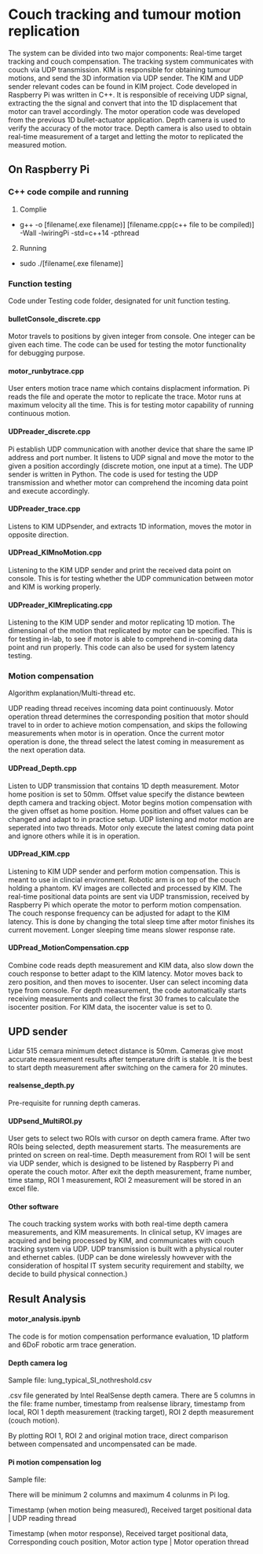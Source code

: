 # Couch tracking and tumour motion replication 
The system can be divided into two major components: Real-time target tracking and couch compensation. The tracking system communicates with couch via UDP transmission. 
KIM is responsible for obtaining tumour motions, and send the 3D information via UDP sender. The KIM and UDP sender relevant codes can be found in KIM project. 
Code developed in Raspberry Pi was written in C++. It is responsible of receiving UDP signal, extracting the the signal and convert that into the 1D displacement that motor can travel accordingly. The motor operation code was developed from the previous 1D bullet-actuator application. 
Depth camera is used to verify the accuracy of the motor trace. Depth camera is also used to obtain real-time measurement of a target and letting the motor to replicated the measured motion. 

## On Raspberry Pi
### C++ code compile and running
1. Complie
- g++ -o [filename(.exe filename)] [filename.cpp(c++ file to be compiled)] -Wall -lwiringPi -std=c++14 -pthread
2. Running
- sudo ./[filename(.exe filename)]

### Function testing 
Code under Testing code folder, designated for unit function testing. 

#### bulletConsole_discrete.cpp
Motor travels to positions by given integer from console. One integer can be given each time. The code can be used for testing the motor functionality for debugging purpose.

#### motor_runbytrace.cpp
User enters motion trace name which contains displacment information. Pi reads the file and operate the motor to replicate the trace. Motor runs at maximum velocity all the time. This is for testing motor capability of running continuous motion.

#### UDPreader_discrete.cpp
Pi establish UDP communication with another device that share the same IP address and port number. It listens to UDP signal and move the motor to the given a position accordingly (discrete motion, one input at a time). The UDP sender is written in Python. The code is used for testing the UDP transmission and whether motor can comprehend the incoming data point and execute accordingly.

#### UDPreader_trace.cpp
Listens to KIM UDPsender, and extracts 1D information, moves the motor in opposite direction.

#### UDPread_KIMnoMotion.cpp
Listening to the KIM UDP sender and print the received data point on console. This is for testing whether the UDP communication between motor and KIM is working properly. 

#### UDPreader_KIMreplicating.cpp
Listening to the KIM UDP sender and motor replicating 1D motion. The dimensional of the motion that replicated by motor can be specified. This is for testing in-lab, to see if motor is able to comprehend in-coming data point and run properly. This code can also be used for system latency testing. 

### Motion compensation 
Algorithm explanation/Multi-thread etc.

UDP reading thread receives incoming data point continuously. Motor operation thread determines the corresponding position that motor should travel to in order to achieve motion compensation, and skips the following measurements when motor is in operation. Once the current motor operation is done, the thread select the latest coming in measurement as the next operation data.


#### UDPread_Depth.cpp
Listen to UDP transmission that contains 1D depth measurement. Motor home position is set to 50mm. Offset value specify the distance bewteen depth camera and tracking object. Motor begins motion compensation with the given offset as home position. Home position and offset values can be changed and adapt to in practice setup. UDP listening and motor motion are seperated into two threads. Motor only execute the latest coming data point and ignore others while it is in operation.

#### UDPread_KIM.cpp
Listening to KIM UDP sender and perform motion compensation. This is meant to use in clincial environment. Robotic arm is on top of the couch holding a phantom. KV images are collected and processed by KIM. The real-time positional data points are sent via UDP transmission, received by Raspberry Pi which operate the motor to perform motion compensation. The couch response frequency can be adjusted for adapt to the KIM latency. This is done by changing the total sleep time after motor finishes its current movement. Longer sleeping time means slower response rate.

#### UDPread_MotionCompensation.cpp
Combine code reads depth measurement and KIM data, also slow down the couch response to better adapt to the KIM latency. Motor moves back to zero position, and then moves to isocenter. User can select incoming data type from console. For depth measurement, the code automatically starts receiving measurements and collect the first 30 frames to calculate the isocenter position. For KIM data, the isocenter value is set to 0.  


## UPD sender 
Lidar 515 cemara minimum detect distance is 50mm. Cameras give most accurate measurement results after temperature drift is stable. It is the best to start depth measurement after switching on the camera for 20 minutes. 
#### realsense_depth.py
Pre-requisite for running depth cameras.
#### UDPsend_MultiROI.py
User gets to select two ROIs with cursor on depth camera frame. After two ROIs being selected, depth measurement starts. The measurements are printed on screen on real-time. Depth measurement from ROI 1 will be sent via UDP sender, which is designed to be listened by Raspberry Pi and operate the couch motor. After exit the depth measurement, frame number, time stamp, ROI 1 measurement, ROI 2 measurement will be stored in an excel file. 
#### Other software
The couch tracking system works with both real-time depth camera measurements, and KIM measurements. In clinical setup, KV images are acquired and being processed by KIM, and communicates with couch tracking system via UDP. UDP transmission is built with a physical router and ethernet cables. (UDP can be done wirelessly howvever with the consideration of hospital IT system security requirement and stabilty, we decide to build physical connection.)
## Result Analysis 
#### motor_analysis.ipynb
The code is for motion compensation performance evaluation, 1D platform and 6DoF robotic arm trace generation.
#### Depth camera log
Sample file: lung_typical_SI_nothreshold.csv


.csv file generated by Intel RealSense depth camera. There are 5 columns in the file: frame number, timestamp from realsense library, timestamp from local, ROI 1 depth measurement (tracking target), ROI 2 depth measurement (couch motion). 

By plotting ROI 1, ROI 2 and original motion trace, direct comparison between compensated and uncompensated can be made. 

#### Pi motion compensation log
Sample file: 

There will be minimum 2 columns and maximum 4 colunms in Pi log. 

Timestamp (when motion being measured), Received target positional data | UDP reading thread


Timestamp (when motor response), Received target positional data, Corresponding couch position, Motor action type | Motor operation thread





